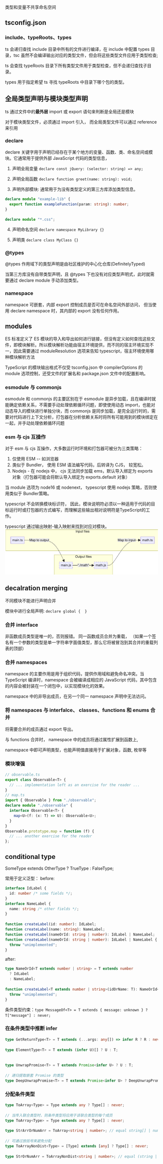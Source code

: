 类型和变量不共享命名空间

## tsconfig.json

### include、typeRoots、types

ts 会递归查找 include 目录中所有的文件进行编译，在 include 中配置 types 目录，tsc 虽然不会编译输出对应的类型文件，但会将这些类型文件应用于类型检查;

ts 会查找 typeRoots 目录下所有类型文件用于类型检查，但不会递归查找子目录。

types 用于指定希望 ts 寻找 typeRoots 中目录下哪个包的类型。


## 全局类型声明与模块类型声明 

ts 通过文件中的**最外层** import 或 export 语句来判断是全局还是模块

对于模块类型文件，必须通过 import 引入， 而全局类型文件可以通过 reference 来引用

### declare 

declare 关键字用于声明已经存在于某个地方的变量、函数、类、命名空间或模块。它通常用于提供外部 JavaScript 代码的类型信息，
1.  声明全局变量
`declare const jQuery: (selector: string) => any;`

2. 声明全局函数
`declare function greet(name: string): void;`

3. 声明外部模块: 通常用于为没有类型定义的第三方库添加类型信息。
```ts
declare module "example-lib" {
  export function exampleFunction(param: string): number;
}

declare module "*.css";
```

4. 声明命名空间
`declare namespace MyLibrary {}`

5. 声明类
`declare class MyClass {}`

### @types
@types 作用域下的类型声明是由社区维护的中心化仓库(DefinitelyTyped)

当第三方库没有自带类型声明，且 @types 下也没有对应类型声明式，此时就需要通过 declare module 手动添加类型。

### namespace

namespace 可嵌套，内部 export 控制成员是否可在命名空间外部访问， 但当使用 declare namespace 时，其内部的 export 没有任何作用。


## modules 

ES 标准定义了 ES 模块的导入和导出如何进行链接，但没有定义如何查找这些文件，即模块解析。所以模块解析功能由宿主环境提供，而不同的宿主环境实现不一，因此需要通过 moduleResolution 选项来告知 typescript，宿主环境使用哪种模块解析方法

TypeScript 的模块输出格式不仅受 tsconfig.json 中 compilerOptions 的 module 选项控制，还受文件的扩展名和 package.json 文件中的配置影响。

### esmodule 与 commonjs
esmodule 和 commonjs 的主要区别在于 esmodule 是异步加载，且在编译时就能确定依赖关系，不需要手动处理依赖循环问题，即使使用动态 import，也能对动态导入的模块进行单独分块，而 commonjs 是同步加载，是完全运行时的，需要对代码进行上下文分析，打包器在分析依赖关系时将所有可能用到的模块绑定在一起，并手动处理依赖循环问题


### esm 与 cjs 互操作
对于 esm 与 cjs 互操作，大多数运行时环境和打包器可被分为三类策略：
1. 仅使用 ESM -- 如浏览器
2. 类似于 Bundler， 使用 ESM 语法编写代码，后转译为 CJS， 较宽松。
3. Nodejs - 在 nodejs 中， cjs 无法同步加载 ems，默认导入绑定为 exports 对象（打包器可能会将默认导入绑定为 exports.default 对象）

当 module 选项为 node16 或 nodenext， typescript 使用 nodejs 策略，否则使用类似于 Bundler策略。

typescript 不会转换模块标识符， 因此，模块说明符必须以一种适用于代码的目标运行时或打包器的方式编写，而理解这些输出相对说明符是TypeScript的工作。

typescript 通过输出映射-输入映射来找到对应对模块。
![alt text](image.png)


## decalration merging

不同模块不能进行声明合并

模块中进行全局声明: `declare global {  }`

### 合并 interface
非函数成员类型是唯一的，否则报错。
同一函数成员合并为重载， （如果一个签名有一个参数的类型是单一字符串字面值类型，那么它将被冒泡到其合并的重载列表的顶部）

### 合并 namespaces
namespace 的主要作用是用于组织代码，提供作用域和避免命名冲突。当 TypeScript 编译时，namespace 会被编译成相应的 JavaScript 代码，其中包含的内容会被封装在一个闭包中，以实现模块化的效果。

namespace 中的非导出成员，在另一个同一 namespace 声明中无法访问。

### 将 namespaces 与 interfalce、 classes、functions 和 enums 合并
将需要合并的成员通过 export 导出。

与 functions 合并时， namespace 中的成员将通过属性扩展到函数上,

namespace 中即可声明类型，也能声明值直接用于扩展对象，函数, 枚举等

### 模块增强
```ts
// observable.ts
export class Observable<T> {
  // ... implementation left as an exercise for the reader ...
}
// map.ts
import { Observable } from "./observable";
declare module "./observable" {
  interface Observable<T> {
    map<U>(f: (x: T) => U): Observable<U>;
  }
}
Observable.prototype.map = function (f) {
  // ... another exercise for the reader
};

```

## conditional type

SomeType extends OtherType ? TrueType : FalseType;

常用于定义泛型：
before:
```ts
interface IdLabel {
  id: number /* some fields */;
}
interface NameLabel {
  name: string /* other fields */;
}
 
function createLabel(id: number): IdLabel;
function createLabel(name: string): NameLabel;
function createLabel(nameOrId: string | number): IdLabel | NameLabel;
function createLabel(nameOrId: string | number): IdLabel | NameLabel {
  throw "unimplemented";
}
```

after: 
```ts
type NameOrId<T extends number | string> = T extends number
  ? IdLabel
  : NameLabel;

function createLabel<T extends number | string>(idOrName: T): NameOrId<T> {
  throw "unimplemented";
}
```

条件类型约束：`type MessageOf<T> = T extends { message: unknown } ? T["message"] : never;`

### 在条件类型中推断 infer
```ts
type GetReturnType<T> = T extends (...args: any[]) => infer R ? R : never;

type ElementType<T> = T extends (infer U)[] ? U : T;


type UnwrapPromise<T> = T extends Promise<infer U> ? U : T;

// 递归提取嵌套 Promise 的类型
type DeepUnwrapPromise<T> = T extends Promise<infer U> ? DeepUnwrapPromise<U> : T;

```

### 分配条件类型
```ts
type ToArray<Type> = Type extends any ? Type[] : never;

// 当传入联合类型时，则条件类型将应用于该联合类型的每个成员
type ToArray<Type> = Type extends any ? Type[] : never;
 
type StrArrOrNumArr = ToArray<string | number>; // equal string[] | number[];

// 可通过放括号来避免分配
type ToArrayNonDist<Type> = [Type] extends [any] ? Type[] : never;

type StrOrNumArr = ToArrayNonDist<string | number>; // equal (string | number)[];

```